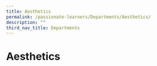 ```yaml
---
title: Aesthetics
permalink: /passionate-learners/Departments/Aesthetics/
description: ""
third_nav_title: Departments
---
```

# **Aesthetics**


